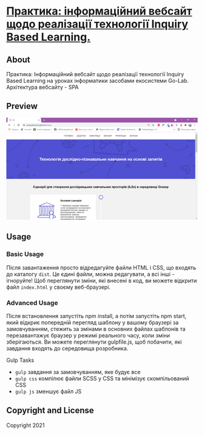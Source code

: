 # [Практика: інформаційний вебсайт щодо реалізації технології Inquiry Based Learning.](https://yuliayaskevych.github.io/spa/)

 ## About
Практика: Інформаційний вебсайт щодо реалізації технології Inquiry Based Learning на уроках інформатики засобами екосистеми Go-Lab. Архітектура вебсайту - SPA

## Preview
![View Live Preview](preview.png)

## Usage

### Basic Usage

Після завантаження просто відредагуйте файли HTML і CSS, що входять до каталогу `dist`. Це єдині файли, можна редагувати, а всі інші - ігноруйте! Щоб переглянути зміни, які внесені в код, ви можете відкрити файл `index.html` у своєму веб-браузері.

### Advanced Usage

Після встановлення запустіть npm install, а потім запустіть npm start, який відкриє попередній перегляд шаблону у вашому браузері за замовчуванням, стежить за змінами в основних файлах шаблонів та перезавантажує браузер у режимі реального часу, коли зміни зберігаються. Ви можете переглянути gulpfile.js, щоб побачити, які завдання входять до середовища розробника.

Gulp Tasks
* `gulp` завдання за замовчуванням, яке будує все
* `gulp css` компілює файли SCSS у CSS та мінімізує скомпільований CSS
* `gulp js` зменшує файл JS

## Copyright and License

Copyright 2021
